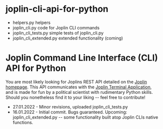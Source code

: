 # joplin-cli-api-for-python

- helpers.py                helpers
- joplin_cli.py             code for Joplin CLI commands
- joplin_cli_tests.py       simple tests of joplin_cli.py
- joplin_cli_extended.py    extended functionality (coming)

# Joplin Command Line Interface (CLI) API for Python
You are most likely looking for Joplins REST API detailed on the [Joplin homepage](https://joplinapp.org/api/references/rest_api/). This API communicates with the [Joplin Terminal Application](https://joplinapp.org/terminal/), and is made for fun by a political scientist with rudimentary Python skills. Should you nonetheless find it to your liking -- feel free to contribute!

- 27.01.2022 - Minor revisions, uploaded joplin_cli_tests.py
- 16.01.2022 - Initial commit. Bugs guaranteed. Upcoming: joplin_cli_extended.py -- some functionality built atop Joplin CLIs native functions.
